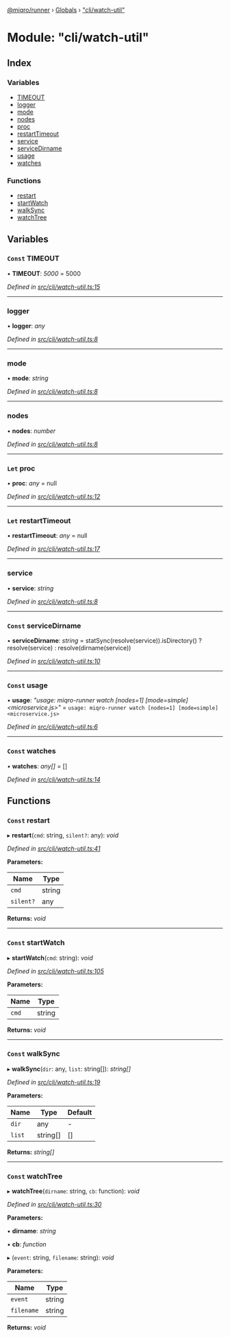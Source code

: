 [@miqro/runner](../README.md) › [Globals](../globals.md) › ["cli/watch-util"](_cli_watch_util_.md)

# Module: "cli/watch-util"

## Index

### Variables

* [TIMEOUT](_cli_watch_util_.md#const-timeout)
* [logger](_cli_watch_util_.md#logger)
* [mode](_cli_watch_util_.md#mode)
* [nodes](_cli_watch_util_.md#nodes)
* [proc](_cli_watch_util_.md#let-proc)
* [restartTimeout](_cli_watch_util_.md#let-restarttimeout)
* [service](_cli_watch_util_.md#service)
* [serviceDirname](_cli_watch_util_.md#const-servicedirname)
* [usage](_cli_watch_util_.md#const-usage)
* [watches](_cli_watch_util_.md#const-watches)

### Functions

* [restart](_cli_watch_util_.md#const-restart)
* [startWatch](_cli_watch_util_.md#const-startwatch)
* [walkSync](_cli_watch_util_.md#const-walksync)
* [watchTree](_cli_watch_util_.md#const-watchtree)

## Variables

### `Const` TIMEOUT

• **TIMEOUT**: *5000* = 5000

*Defined in [src/cli/watch-util.ts:15](https://github.com/claukers/miqro-runner/blob/e36bfec/src/cli/watch-util.ts#L15)*

___

###  logger

• **logger**: *any*

*Defined in [src/cli/watch-util.ts:8](https://github.com/claukers/miqro-runner/blob/e36bfec/src/cli/watch-util.ts#L8)*

___

###  mode

• **mode**: *string*

*Defined in [src/cli/watch-util.ts:8](https://github.com/claukers/miqro-runner/blob/e36bfec/src/cli/watch-util.ts#L8)*

___

###  nodes

• **nodes**: *number*

*Defined in [src/cli/watch-util.ts:8](https://github.com/claukers/miqro-runner/blob/e36bfec/src/cli/watch-util.ts#L8)*

___

### `Let` proc

• **proc**: *any* = null

*Defined in [src/cli/watch-util.ts:12](https://github.com/claukers/miqro-runner/blob/e36bfec/src/cli/watch-util.ts#L12)*

___

### `Let` restartTimeout

• **restartTimeout**: *any* = null

*Defined in [src/cli/watch-util.ts:17](https://github.com/claukers/miqro-runner/blob/e36bfec/src/cli/watch-util.ts#L17)*

___

###  service

• **service**: *string*

*Defined in [src/cli/watch-util.ts:8](https://github.com/claukers/miqro-runner/blob/e36bfec/src/cli/watch-util.ts#L8)*

___

### `Const` serviceDirname

• **serviceDirname**: *string* = statSync(resolve(service)).isDirectory() ? resolve(service) : resolve(dirname(service))

*Defined in [src/cli/watch-util.ts:10](https://github.com/claukers/miqro-runner/blob/e36bfec/src/cli/watch-util.ts#L10)*

___

### `Const` usage

• **usage**: *"usage: miqro-runner watch [nodes=1] [mode=simple] <microservice.js>"* = `usage: miqro-runner watch [nodes=1] [mode=simple] <microservice.js>`

*Defined in [src/cli/watch-util.ts:6](https://github.com/claukers/miqro-runner/blob/e36bfec/src/cli/watch-util.ts#L6)*

___

### `Const` watches

• **watches**: *any[]* = []

*Defined in [src/cli/watch-util.ts:14](https://github.com/claukers/miqro-runner/blob/e36bfec/src/cli/watch-util.ts#L14)*

## Functions

### `Const` restart

▸ **restart**(`cmd`: string, `silent?`: any): *void*

*Defined in [src/cli/watch-util.ts:41](https://github.com/claukers/miqro-runner/blob/e36bfec/src/cli/watch-util.ts#L41)*

**Parameters:**

Name | Type |
------ | ------ |
`cmd` | string |
`silent?` | any |

**Returns:** *void*

___

### `Const` startWatch

▸ **startWatch**(`cmd`: string): *void*

*Defined in [src/cli/watch-util.ts:105](https://github.com/claukers/miqro-runner/blob/e36bfec/src/cli/watch-util.ts#L105)*

**Parameters:**

Name | Type |
------ | ------ |
`cmd` | string |

**Returns:** *void*

___

### `Const` walkSync

▸ **walkSync**(`dir`: any, `list`: string[]): *string[]*

*Defined in [src/cli/watch-util.ts:19](https://github.com/claukers/miqro-runner/blob/e36bfec/src/cli/watch-util.ts#L19)*

**Parameters:**

Name | Type | Default |
------ | ------ | ------ |
`dir` | any | - |
`list` | string[] | [] |

**Returns:** *string[]*

___

### `Const` watchTree

▸ **watchTree**(`dirname`: string, `cb`: function): *void*

*Defined in [src/cli/watch-util.ts:30](https://github.com/claukers/miqro-runner/blob/e36bfec/src/cli/watch-util.ts#L30)*

**Parameters:**

▪ **dirname**: *string*

▪ **cb**: *function*

▸ (`event`: string, `filename`: string): *void*

**Parameters:**

Name | Type |
------ | ------ |
`event` | string |
`filename` | string |

**Returns:** *void*
